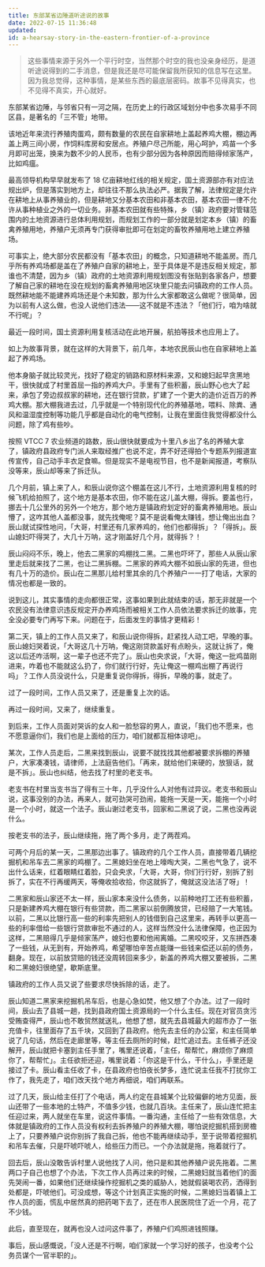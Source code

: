 ```yaml
---
title: 东部某省边陲道听途说的故事
date: 2022-07-15 11:36:48
updated:
id: a-hearsay-story-in-the-eastern-frontier-of-a-province
---
```


> 这些事情来源于另外一个平行时空，当然那个时空的我也没亲身经历，是道听途说得到的二手消息，但是我还是尽可能保留我所获知的信息写在这里。因为我总觉得，这种事情，是某些东西的最底层密码。故事不见得真实，也不见得不真实，开心就好。

东部某省边陲，与邻省只有一河之隔，在历史上的行政区域划分中也多次易手不同区县，是著名的「三不管」地带。

该地近年来流行养殖肉蛋鸡，颇有数量的农民在自家耕地上盖起养鸡大棚，棚边再盖上两三间小房，作饲料库房和安居点。养殖户尽己所能，用心呵护，鸡苗一个多月即可出笼，换来为数不少的人民币，也有少部分因为各种原因而赔得倾家荡产，比如鸡瘟。

最高领导机构早早就发布了 18 亿亩耕地红线的相关规定，国土资源部亦有对应法规出炉，但是落实到地方上，却往往不那么执法必严。据我了解，法律规定是允许在耕地上从事养殖业的，但是耕地又分基本农田和非基本农田，基本农田一律不允许从事种植业之外的一切业务。非基本农田就有些特殊，乡（镇）政府要对管辖范围内的土地资源进行总体利用规划，而规划工作的一部分就是划定本乡（镇）的畜禽养殖用地，养殖户无须再专门获得审批即可在划定的畜牧养殖用地上建立养殖场。

可事实上，绝大部分农民都没有「基本农田」的概念，只知道耕地不能盖房。而几乎所有养鸡场都是盖在了养殖户自家的耕地上，至于具体是不是违反相关规定，那谁也不清楚，因为乡（镇）政府的土地资源利用规划图没有张贴到各家各户，想要了解自己家的耕地在没在规划的畜禽养殖用地区块里只能去问镇政府的工作人员。既然耕地能不能建养鸡场还是个未知数，那为什么大家都敢这么做呢？很简单，因为以前有人这么做，也没人说他们违法——这不就是不违法？「他们行，咱为啥就不行呢」？

最近一段时间，国土资源利用复核活动在此地开展，航拍等技术也应用上了。

如上为故事背景，就在这样的大背景下，前几年，本地农民辰山也在自家耕地上盖起了养鸡场。

他本身脑子就比较灵光，找好了稳定的销路和原材料来源，又和媳妇起早贪黑地干，很快就成了村里首屈一指的养鸡大户。手里有了些积蓄，辰山野心也大了起来，承包了旁边叔叔家的耕地，还在银行贷款，扩建了一个更大的造价近百万的养鸡大棚。那大棚我进去过，几乎就是一个特别现代化的养殖基地，喂料、除粪、通风和温湿度控制等功能几乎都是自动化的电气控制，让我在里面住我觉得都没什么问题，除了鸡有些吵。

按照 VTCC 7 农业频道的路数，辰山很快就要成为十里八乡出了名的养殖大拿了，镇政府县政府专门派人来取经推广也说不定，弄不好还得拍个专题系列报道宣传宣传，自己动手丰衣足食嘛。但是现实不是电视节目，也不是新闻报道，考察队没等来，辰山却等来了拆迁队。

几个月前，镇上来了人，和辰山说你这个棚盖在这儿不行，土地资源利用复核的时候飞机给拍照了，这个地方是基本农田，你不能在这儿盖大棚，得拆。要盖也行，挪去十几公里外的另外一个地方，那个地方是镇政府划定好的畜禽养殖用地。辰山懵了，这咋其他人盖都没事，就先找俺呢？莫不是说看俺太赚钱，想让俺出出血？辰山就试探性地问，「大哥，村里还有几家养鸡的，他们也都得拆」？「得拆」。辰山媳妇吓得哭了，大几十万呐，这才刚盖好几个月，就得拆？！

辰山闷闷不乐，晚上，他去二黑家的鸡棚找二黑。二黑也吓坏了，那些人从辰山家里走后就来找了二黑，也让二黑拆棚。二黑家的养鸡大棚不如辰山家的先进，但也有几十万的造价。辰山在二黑那儿给村里其余的几个养殖户一一打了电话，大家的情况也都是一致的。

说到这儿，其实事情的走向都很正常，这事如果到此就结束的话，那无非就是一个农民没有法律意识违反规定开办养鸡场而被相关工作人员依法要求拆迁的故事，完全没必要专门再写下来。问题在于，后面发生的事情才更精彩！

第二天，镇上的工作人员又来了，和辰山说你得拆，赶紧找人动工吧，早晚的事。辰山媳妇哭着说，「大哥这几十万呐，俺这刚贷款盖好有点盼头，这就让拆了，俺这以后还咋活啊，这一辈子也还不完了」。辰山也央求说，「大哥，俺这一批鸡苗刚进来，咋着也不能就这么扔了，你们就行行好，先让俺这一棚鸡出棚了再说行吗」？工作人员没说什么，只是重复说你得拆，得拆，早晚的事，就走了。

过了一段时间，工作人员又来了，还是重复上次的话。

再过一段时间，又来了，继续重复。

到后来，工作人员面对哭诉的女人和一脸愁容的男人，直说，「我们也不愿来，也不愿意逼你们，我们也是上面给的压力，咱们就都互相体谅吧」。

某次，工作人员走后，二黑来找到辰山，说要不就找找其他都被要求拆棚的养殖户，大家凑凑钱，请律师，上法庭告他们。「再来，就给他们来硬的，放狠话，就是不拆」。辰山也纠结，他去找了村里的老支书。

老支书在村里当支书当了得有三十年，几乎没什么人对他有过异议。老支书和辰山说，这事没别的办法，再来人，就可劲哭可劲闹，能拖一天是一天，能拖一个小时是一个小时，就这一个法子。辰山谢过老支书，回家和二黑说了说，二黑也没再说什么。

按老支书的法子，辰山继续拖，拖了两个多月，走了两茬鸡。

可两个月后的某一天，二黑那边出事了。镇政府的几个工作人员，直接带着几辆挖掘机和吊车去二黑家的鸡棚了。二黑媳妇坐在地上嚎啕大哭，二黑也气急了，说不出什么话来，红着眼睛红着脸，只会央求，「大哥，大哥，你们行行好，别拆了别拆了，实在不行再缓两天，等俺收拾收拾，你这就拆了，俺就这没法活了呀」！

二黑家和辰山家还不太一样，辰山家本来没什么债务，以前种地打工还有些积蓄，只是新建养鸡大棚在银行有些贷款，而二黑家以前倒腾放贷，已经赔了一大笔钱。以前，二黑以比银行高一些的利率先把别人的钱借到自己这里来，再转手以更高一些的利率借给一些银行贷款审批不通过的人，这样当然没什么法律保障，也正因为这样，二黑赔得几乎是倾家荡产，媳妇也要和他闹离婚。二黑咬咬牙，又东拼西凑了一些钱，从无到有，开始养鸡，希望哪怕辛苦点能赚一些钱来偿还以前的债务，翻身。现在，以前放贷赔的钱还没周转回来多少，新盖的养鸡大棚又要被拆，二黑和二黑媳妇很绝望，歇斯底里。

镇政府的工作人员又说了些要求尽快拆除的话，走了。

辰山知道二黑家来挖掘机吊车后，也是心急如焚，他又想了个办法。过了一段时间，辰山去了县城一趟，找到县政府国土资源局的一个什么主任。现在对官员贪污受贿查得严，辰山也不敢贸然就送礼，他想了想，就先去县城最大的超市办了一张充值卡，往里面存了五千块，又回到了县政府。他先去主任的办公室，和主任简单说了几句话，然后在走廊里等，等主任去厕所的时候，赶忙追过去。主任裤子还没解开，辰山就把卡塞到主任手里了，嘴里还说着，「主任，帮帮忙，麻烦你了麻烦你了，帮帮忙」。主任欲拒还迎，嘴里说着：「你这是干什么，干什么」，手里还是接过了卡。辰山看主任收了卡，在县政府也怕夜长梦多，连忙说主任我不打扰你工作了，我先走了，咱们改天找个地方再细说，咱们再联系。

过了几天，辰山给主任打了个电话，两人约定在县城某个比较偏僻的地方见面，辰山还带了一些本地的土特产，不值多少钱，也就几百块。主任来了，辰山连忙把主任迎过来，两人就坐在车里，说这件事情。一番沟通，主任给了一些有效信息，大体就是镇政府的工作人员没有权利去拆养殖户的养殖大棚，哪怕说挖掘机搭到房檐上了，只要养殖户说你别拆了我自己拆，他也不能再继续动手，至于说带着挖掘机和吊车去催，只是吓唬吓唬人，给些压力而已。一个办法就是拖，拖着就行了。

回去后，辰山没敢告诉村里人说他找了人问，他只是和其他养殖户说先拖着。二黑两口子自己也想了个办法，下次工作人员再过来的时候，二黑媳妇就当着他们的面先哭闹一番，如果他们还继续操作挖掘机之类的威胁人，她就假装喝农药，洒得到处都是，吓唬他们。可没成想，等这个计划真正实施的时候，二黑媳妇当着镇上工作人员的面，慌乱中居然真的把药喝下去了，还在市人民医院住了近一个月，花了不少钱。

此后，直至现在，就再也没人过问这件事了，养殖户们鸡照进钱照赚。

事后，辰山感慨说，「没人还是不行啊，咱们家就一个学习好的孩子，也没考个公务员谋个一官半职的」。
